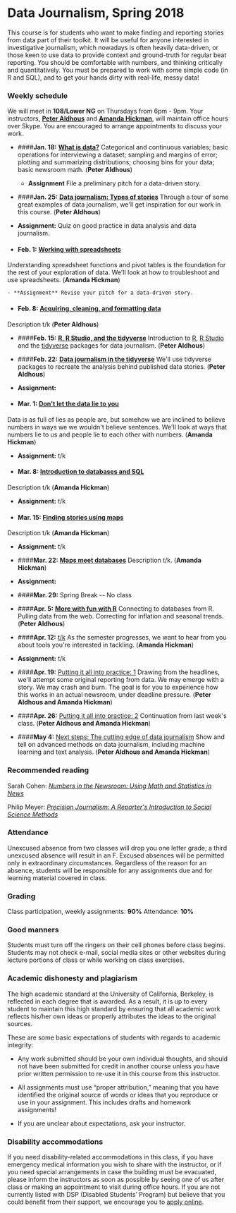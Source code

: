 
# Data Journalism, Spring 2018

This course is for students who want to make finding and reporting stories from data part of their toolkit. It will be useful for anyone interested in investigative journalism, which nowadays is often heavily data-driven, or those keen to use data to provide context and ground-truth for regular beat reporting. You should be comfortable with numbers, and thinking critically and quantitatively. You must be prepared to work with some simple code (in R and SQL), and to get your hands dirty with real-life, messy data!

### Weekly schedule

We will meet in **108/Lower NG** on Thursdays from 6pm - 9pm. Your instructors, [**Peter Aldhous**](http://www.peteraldhous.com/) and **[Amanda Hickman](http://velociraptor.info/)**, will maintain office hours over Skype. You are encouraged to arrange appointments to discuss your work.


 - ####**Jan. 18:**	[**What is data?**](week1.html)
Categorical and continuous variables; basic operations for interviewing a dataset; sampling and margins of error; plotting and summarizing distributions; choosing bins for your data; basic newsroom math. (**Peter Aldhous**)

	- **Assignment** File a preliminary pitch for a data-driven story.


- ####**Jan. 25:** 	[**Data journalism: Types of stories**](week2.html)
Through a tour of some great examples of data journalism, we'll get inspiration for our work in this course. (**Peter Aldhous**)

 - **Assignment:** Quiz on good practice in data analysis and data journalism.


- #### Feb. 1: [**Working with spreadsheets**](week3.html)
Understanding spreadsheet functions and pivot tables is the foundation for the rest of your exploration of data. We'll look at how to troubleshoot and use spreadsheets.   (**Amanda Hickman**)

	- **Assignment** Revise your pitch for a data-driven story.


- #### Feb. 8: [**Acquiring, cleaning, and formatting data**](week4.html)
Description t/k (**Peter Aldhous**)


- ####**Feb. 15:** [**R, R Studio, and the tidyverse**](week5.html)
Introduction to [R](https://www.r-project.org/), [R Studio](https://www.rstudio.com/) and the [tidyverse](https://www.tidyverse.org/) packages for data journalism. (**Peter Aldhous**)

- ####**Feb. 22:** [**Data journalism in the tidyverse**](week6.html)
 We'll use tidyverse packages to recreate the analysis behind published data stories. (**Peter Aldhous**)

 - **Assignment:**

- #### **Mar. 1:**	[**Don't let the data lie to you**](week7.html)
Data is as full of lies as people are, but somehow we are inclined to believe numbers in ways we we wouldn't believe sentences. We'll look at ways that numbers lie to us and people lie to each other with numbers.  (**Amanda Hickman**)

  - **Assignment:** t/k

- #### **Mar. 8:** [**Introduction to databases and SQL**](week8.html)
Description t/k (**Amanda Hickman**)

 - **Assignment:** t/k


-  #### **Mar. 15:** [**Finding stories using maps**](week9.html)
Description t/k (**Amanda Hickman**)

 - **Assignment:**  t/k


-  ####**Mar. 22:** [**Maps meet databases**](week10.html)
Description t/k. (**Amanda Hickman**)

 - **Assignment:**


-  ####**Mar. 29:** Spring Break -- No class


- ####**Apr. 5:**	[**More with fun with R**](week11.html)
Connecting to databases from R. Pulling data from the web. Correcting for inflation and seasonal trends. (**Peter Aldhous**)

- ####**Apr. 12:**  [t/k](week12.html)
As the semester progresses, we want to hear from you about tools you're interested in tackling.  (**Amanda Hickman**)

 - **Assignment:** t/k


- ####**Apr. 19:**  [Putting it all into practice: 1](week13.html)
Drawing from the headlines, we'll attempt some original reporting from data. We may emerge with a story. We may crash and burn. The goal is for you to experience how this works in an actual newsroom, under deadline pressure. (**Peter Aldhous and Amanda Hickman**)

- ####**Apr. 26:**  [Putting it all into practice: 2](week14.html)
Continuation from last week's class. (**Peter Aldhous and Amanda Hickman**)

- ####**May 4:**  [Next steps: The cutting edge of data journalism](week15.html)
Show and tell on advanced methods on data journalism, including machine learning and text analysis. (**Peter Aldhous and Amanda Hickman**)


### Recommended reading

Sarah Cohen: [*Numbers in the Newsroom: Using Math and Statistics in News*](http://store.ire.org/products/numbers-in-the-newsroom-using-math-and-statistics-in-news-second-edition)

Philip Meyer: [*Precision Journalism: A Reporter's Introduction to Social Science Methods*](http://www.amazon.com/Precision-Journalism-Reporters-Introduction-Science/dp/0742510883)


### Attendance

Unexcused absence from two classes will drop you one letter grade; a third unexcused absence will result in an F. Excused absences will be permitted only in extraordinary circumstances. Regardless of the reason for an absence, students will be responsible for any assignments due and for learning material covered in class.

### Grading

Class participation, weekly assignments: **90%**
Attendance:	**10%**

### Good manners

Students must turn off the ringers on their cell phones before class begins. Students may not check e-mail, social media sites or other websites during lecture portions of class or while working on class exercises.

### Academic dishonesty and plagiarism

The high academic standard at the University of California, Berkeley, is reflected in each degree that is awarded. As a result, it is up to every student to maintain this high standard by ensuring that all academic work reflects his/her own ideas or properly attributes the ideas to the original sources.

These are some basic expectations of students with regards to academic integrity:

- Any work submitted should be your own individual thoughts, and should not have been submitted for credit in another course unless you have prior written permission to re-use it in this course from this instructor.

- All assignments must use “proper attribution,” meaning that you have identified the original source of words or ideas that you reproduce or use in your assignment. This includes drafts and homework assignments!

- If you are unclear about expectations, ask your instructor.

### Disability accommodations

If you need disability-related accommodations in this class, if you have emergency medical information you wish to share with the instructor, or if you need special arrangements in case the building must be evacuated, please inform the instructors as soon as possible by seeing one of us after class or making an appointment to visit during office hours. If you are not currently listed with DSP (Disabled Students’ Program) but believe that you could benefit from their support, we encourage you to [apply online](http://dsp.berkeley.edu/).
